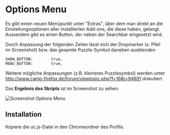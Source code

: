 # Options Menu
Es gibt einen neuen Menüpunkt unter "Extras", über dem man direkt an die Einstellungsoptionen aller installierten 
Add-ons, die diese haben, gelangt. Ausserdem gibt es einen Button, der neben der Searchbar eingesetzt wird.

Durch Anpassung der folgenden Zeilen lässt sich der Dropmarker (s. Pfeil im Screenshot) bzw. das gesamte Puzzle-Symbol daneben ausblenden

    SHOW_BUTTON:		true,
    MENU_BUTTON:		true,

Weitere mögliche Anpassungen (z.B. kleineres Puzzlesymbol) werden unter http://www.camp-firefox.de/forum/viewtopic.php?f=16&t=94691 
diskutiert.

Das **Ergebnis des Skripts** ist im Screenshot zu sehen:

![Screenshot Options Menu](https://github.com/ardiman/userChrome.js/raw/master/optionsmenu/scr_optmen.png)

## Installation
Kopiere die uc.js-Datei in den Chromeordner des Profils.